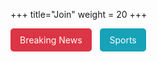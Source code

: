 +++
title="Join"
weight = 20
+++

<a href="news.html" style="display:inline-block;padding:10px 15px;background:#dc3545;color:white;text-decoration:none;border-radius:5px;">Breaking News</a>
<a href="sports.html" style="display:inline-block;padding:10px 15px;background:#17a2b8;color:white;text-decoration:none;border-radius:5px;margin-left:10px;">Sports</a>

